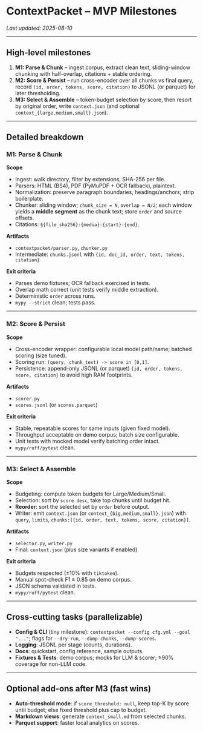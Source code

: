 # ContextPacket – MVP Milestones

_Last updated: 2025-08-10_

---

## High-level milestones
1. **M1: Parse & Chunk** – ingest corpus, extract clean text, sliding-window chunking with half-overlap, citations + stable ordering.
2. **M2: Score & Persist** – run cross-encoder over all chunks vs final query, record `(id, order, tokens, score, citation)` to JSONL (or parquet) for later thresholding.
3. **M3: Select & Assemble** – token-budget selection by score, then resort by original order, write `context.json` (and optional `context_{large,medium,small}.json`).

---

## Detailed breakdown

### M1: Parse & Chunk
**Scope**
- Ingest: walk directory, filter by extensions, SHA-256 per file.
- Parsers: HTML (BS4), PDF (PyMuPDF + OCR fallback), plaintext.
- Normalization: preserve paragraph boundaries, headings/anchors; strip boilerplate.
- Chunker: sliding window; `chunk_size = N`, `overlap = N/2`; each window yields a **middle segment** as the chunk text; store `order` and source offsets.
- Citations: `§{file_sha256}:{media}:{start}:{end}`.

**Artifacts**
- `contextpacket/parser.py`, `chunker.py`
- Intermediate: `chunks.jsonl` with `{id, doc_id, order, text, tokens, citation}`

**Exit criteria**
- Parses demo fixtures; OCR fallback exercised in tests.
- Overlap math correct (unit tests verify middle extraction).
- Deterministic `order` across runs.
- `mypy --strict` clean; tests pass.

---

### M2: Score & Persist
**Scope**
- Cross-encoder wrapper: configurable local model path/name; batched scoring (size tuned).
- Scoring run: `(query, chunk_text) -> score in [0,1]`.
- Persistence: append-only JSONL (or parquet) `{id, order, tokens, score, citation}` to avoid high RAM footprints.

**Artifacts**
- `scorer.py`
- `scores.jsonl` (or `scores.parquet`)

**Exit criteria**
- Stable, repeatable scores for same inputs (given fixed model).
- Throughput acceptable on demo corpus; batch size configurable.
- Unit tests with mocked model verify batching order intact.
- `mypy/ruff/pytest` clean.

---

### M3: Select & Assemble
**Scope**
- Budgeting: compute token budgets for Large/Medium/Small.
- Selection: sort by `score desc`, take top chunks until budget hit.
- **Reorder**: sort the selected set by `order` before output.
- Writer: emit `context.json` (or `context_{big,medium,small}.json`) with `query`, `limits`, `chunks:[{id, order, text, tokens, score, citation}]`.

**Artifacts**
- `selector.py`, `writer.py`
- Final: `context.json` (plus size variants if enabled)

**Exit criteria**
- Budgets respected (±10% with `tiktoken`).
- Manual spot-check F1 ≥ 0.85 on demo corpus.
- JSON schema validated in tests.
- `mypy/ruff/pytest` clean.

---

## Cross-cutting tasks (parallelizable)
- **Config & CLI** (tiny milestone): `contextpacket --config cfg.yml --goal "..."`; flags for `--dry-run`, `--dump-chunks`, `--dump-scores`.
- **Logging**: JSONL per stage (counts, durations).
- **Docs**: quickstart, config reference, sample outputs.
- **Fixtures & Tests**: demo corpus; mocks for LLM & scorer; ≥90% coverage for non-LLM code.

---

## Optional add-ons after M3 (fast wins)
- **Auto-threshold mode**: if `score_threshold: null`, keep top-K by score until budget; else fixed threshold plus cap to budget.
- **Markdown views**: generate `context_small.md` from selected chunks.
- **Parquet support**: faster local analytics on scores.
